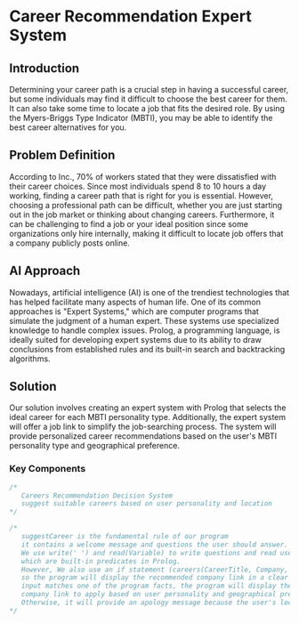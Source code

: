 # Career Recommendation Expert System

## Introduction

Determining your career path is a crucial step in having a successful career, but some individuals may find it difficult to choose the best career for them. It can also take some time to locate a job that fits the desired role. By using the Myers-Briggs Type Indicator (MBTI), you may be able to identify the best career alternatives for you.

## Problem Definition

According to Inc., 70% of workers stated that they were dissatisfied with their career choices. Since most individuals spend 8 to 10 hours a day working, finding a career path that is right for you is essential. However, choosing a professional path can be difficult, whether you are just starting out in the job market or thinking about changing careers. Furthermore, it can be challenging to find a job or your ideal position since some organizations only hire internally, making it difficult to locate job offers that a company publicly posts online.

## AI Approach

Nowadays, artificial intelligence (AI) is one of the trendiest technologies that has helped facilitate many aspects of human life. One of its common approaches is "Expert Systems," which are computer programs that simulate the judgment of a human expert. These systems use specialized knowledge to handle complex issues. Prolog, a programming language, is ideally suited for developing expert systems due to its ability to draw conclusions from established rules and its built-in search and backtracking algorithms.

## Solution

Our solution involves creating an expert system with Prolog that selects the ideal career for each MBTI personality type. Additionally, the expert system will offer a job link to simplify the job-searching process. The system will provide personalized career recommendations based on the user's MBTI personality type and geographical preference.

### Key Components

```prolog
/* 
   Careers Recommendation Decision System 
   suggest suitable careers based on user personality and location 
*/

/* 
   suggestCareer is the fundamental rule of our program 
   it contains a welcome message and questions the user should answer.
   We use write(' ') and read(Variable) to write questions and read user answers, 
   which are built-in predicates in Prolog.
   However, We also use an if statement (careers(CareerTitle, Company, G, P) -> true : false) 
   so the program will display the recommended company link in a clear format. If the user's
   input matches one of the program facts, the program will display the career title and appropriate
   company link to apply based on user personality and geographical preference. 
   Otherwise, it will provide an apology message because the user's location does not match any facts in our program.
*/

